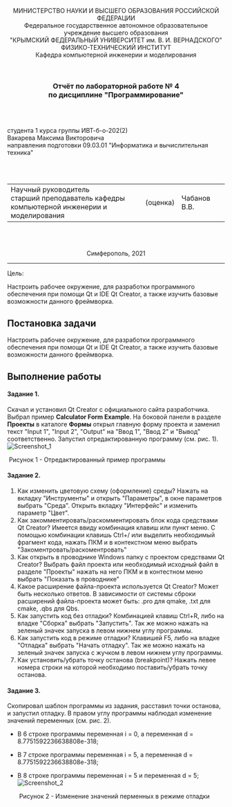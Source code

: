 <p align="center">МИНИСТЕРСТВО НАУКИ  И ВЫСШЕГО ОБРАЗОВАНИЯ РОССИЙСКОЙ ФЕДЕРАЦИИ<br>
Федеральное государственное автономное образовательное учреждение высшего образования<br>
"КРЫМСКИЙ ФЕДЕРАЛЬНЫЙ УНИВЕРСИТЕТ им. В. И. ВЕРНАДСКОГО"<br>
ФИЗИКО-ТЕХНИЧЕСКИЙ ИНСТИТУТ<br>
Кафедра компьютерной инженерии и моделирования</p>
<br>
<h3 align="center">Отчёт по лабораторной работе № 4<br> по дисциплине "Программирование"</h3>

<br><br>

<p>студента 1 курса группы ИВТ-б-о-202(2)<br>
Вакарева Максима Викторовича<br>
направления подготовки 09.03.01 "Информатика и вычислительная техника"</p>

<br><br>
<table>
<tr><td>Научный руководитель<br> старший преподаватель кафедры<br> компьютерной инженерии и моделирования</td>
<td>(оценка)</td>
<td>Чабанов В.В.</td>
</tr>
</table>
<br><br>

<p align="center">Симферополь, 2021</p>
<hr>

Цель:

Настроить рабочее окружение, для разработки программного обеспечения при помощи Qt и IDE Qt Creator, а также изучить базовые возможности данного фреймворка.

## Постановка задачи

Настроить рабочее окружение, для разработки программного обеспечения при помощи Qt и IDE Qt Creator, а также изучить базовые возможности данного фреймворка.

## Выполнение работы

#### Задание 1.

Скачал и установил Qt Creator с официального сайта разработчика. Выбрал пример **Calculator Form Example**. На боковой панели в разделе **Проекты** в каталоге **Формы** открыл главную форму проекта и заменил текст "Input 1", "Input 2", "Output" на "Ввод 1", "Ввод 2" и "Вывод" соответственно. Запустил отредактированную программу (см. рис. 1).
														![Screenshot_1](E:\Programming\Lab\04\images\Screenshot_1.png)

​								Рисунок 1 - Отредактированный пример программы

#### Задание 2.

1. Как изменить цветовую схему (оформление) среды?
Нажать на вкладку "Инструменты" и открыть "Параметры", в окне параметров выбрать "Среда". Открыть вкладку "Интерфейс" и изменить параметр "Цвет".
2. Как закомментировать/раскомментировать блок кода средствами Qt Creator? Имеется ввиду комбинация клавиш или пункт меню.
С помощью комбинации клавишь Ctrl+/ или выделить необходимый фрагмент кода, нажать ПКМ и в контекстном меню выбрать "Закоментровать/раскоментровать"
3. Как открыть в проводнике Windows папку с проектом средствами Qt Creator?
Выбрать файл проекта или необходимый исходный файл в разделе "Проекты" нажать на него ПКМ и в контестном меню выбрать "Показать в проводнике"
4. Какое расширение файла-проекта используется Qt Creator? Может быть несколько ответов.
В зависимости от системы сброки расширений файла-проекта может быть: .pro для qmake, .txt для cmake, .qbs для Qbs.
5. Как запустить код без отладки?
Комбинацией клавиш Ctrl+R, либо на владке "Сборка" выбрать "Запустить". Так же можно нажать на зеленый значек запуска в левом нижнем углу программы.
6. Как запустить код в режиме отладки?
Клавишей F5, либо на владке "Отладка" выбрать "Начать отладку". Так же можно нажать на зеленый значек запуска с жучком в левом нижнем углу программы.
7. Как установить/убрать точку останова (breakpoint)?
Нажать левее номера строки на которой необходимо поставить/убрать точку останова.

#### Задание 3.

Скопировал шаблон программы из задания, расставил точки останова, и запустил отладку. В правом углу программы наблюдал изменение значений переменных (см. рис. 2).

- В 6 строке программы переменная i = 0, а переменная d = 8.7751592236638808e-318;

- В 7 строке программы переменная i = 5, а переменная d = 8.7751592236638808e-318;

- В 8 строке программы переменная i = 5 и переменная d = 5;![Screenshot_2](E:\Programming\Lab\04\images\Screenshot_2.png)

  ​						Рисунок 2 - Изменение значений перменных в режиме отладки

  